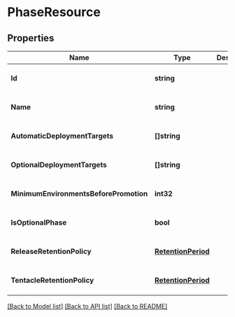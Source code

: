 # PhaseResource

## Properties
Name | Type | Description | Notes
------------ | ------------- | ------------- | -------------
**Id** | **string** |  | [optional] [default to null]
**Name** | **string** |  | [optional] [default to null]
**AutomaticDeploymentTargets** | **[]string** |  | [optional] [default to null]
**OptionalDeploymentTargets** | **[]string** |  | [optional] [default to null]
**MinimumEnvironmentsBeforePromotion** | **int32** |  | [optional] [default to null]
**IsOptionalPhase** | **bool** |  | [optional] [default to null]
**ReleaseRetentionPolicy** | [**RetentionPeriod**](RetentionPeriod.md) |  | [optional] [default to null]
**TentacleRetentionPolicy** | [**RetentionPeriod**](RetentionPeriod.md) |  | [optional] [default to null]

[[Back to Model list]](../README.md#documentation-for-models) [[Back to API list]](../README.md#documentation-for-api-endpoints) [[Back to README]](../README.md)


